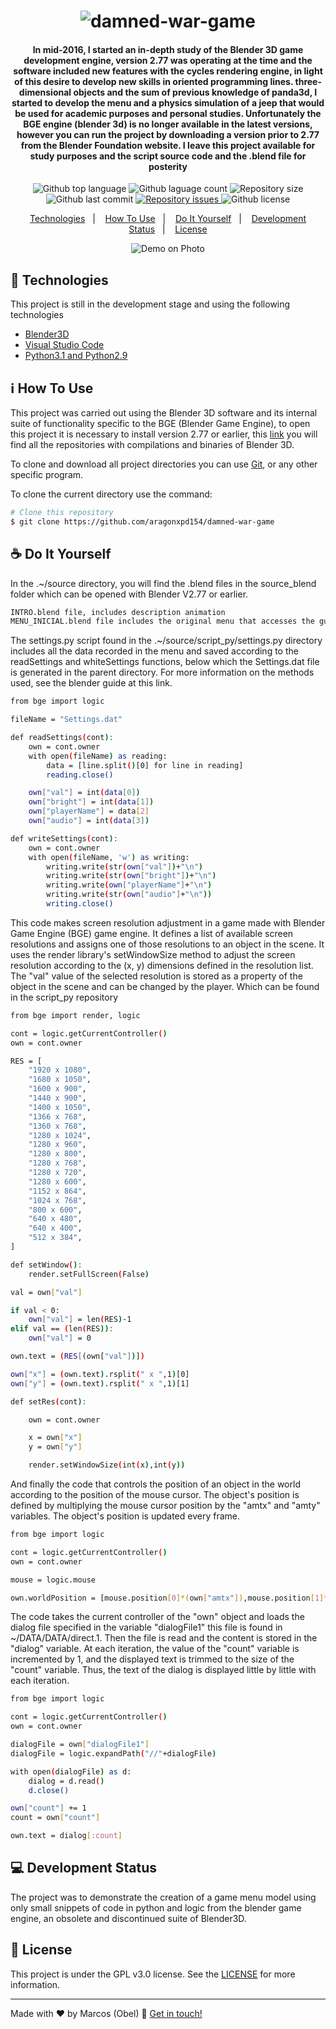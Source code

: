 <h1 align="center">
<img alt="damned-war-game" src="https://raw.githubusercontent.com/aragonxpd154/damned-war-game/main/icone/DAMNED%20WAR_free-file.png"/>
<br>
</h1>

<h4 align="center">

In mid-2016, I started an in-depth study of the Blender 3D game development engine, version 2.77 was operating at the time and the software included new features with the cycles rendering engine, in light of this desire to develop new skills in oriented programming lines. three-dimensional objects and the sum of previous knowledge of panda3d, I started to develop the menu and a physics simulation of a jeep that would be used for academic purposes and personal studies. Unfortunately the BGE engine (blender 3d) is no longer available in the latest versions, however you can run the project by downloading a version prior to 2.77 from the Blender Foundation website. I leave this project available for study purposes and the script source code and the .blend file for posterity

</h4>

<p align="center">
<img alt="Github top language" src="https://img.shields.io/github/languages/top/aragonxpd154/damned-war-game">
<img alt="Github laguage count" src="https://img.shields.io/github/languages/count/aragonxpd154/damned-war-game">
<img alt="Repository size" src="https://img.shields.io/github/repo-size/aragonxpd154/damned-war-game">
<img alt="Github last commit" src="https://img.shields.io/github/last-commit/aragonxpd154/damned-war-game">
<a href="https://github.com/aragonxpd154/damned-war-game/issues">
<img alt="Repository issues" src="https://img.shields.io/github/issues/aragonxpd154/damned-war-game"> 
</a>
<img alt="Github license" src="https://img.shields.io/github/license/aragonxpd154/damned-war-game">
</a>
</p>

<p align="center">
<a href="#rocket-technologies">Technologies</a>&nbsp;&nbsp;&nbsp;|&nbsp;&nbsp;&nbsp;
<a href="#information_source">How To Use</a>&nbsp;&nbsp;&nbsp;|&nbsp;&nbsp;&nbsp;
<a href="#do-it-yourself">Do It Yourself</a>&nbsp;&nbsp;&nbsp;|&nbsp;&nbsp;&nbsp;
<a href="#status">Development Status</a>&nbsp;&nbsp;&nbsp;|&nbsp;&nbsp;&nbsp;
<a href="#memo-license">License</a>
</p>

<p align="center">
<img alt="Demo on Photo" src="https://github.com/aragonxpd154/damned-war-game/blob/main/icone/apresentation.gif">
</p>

## :rocket: Technologies

This project is still in the development stage and using the following technologies

- [Blender3D](https://www.blender.org/)
- [Visual Studio Code](https://code.visualstudio.com/)
- [Python3.1 and Python2.9](https://www.python.org/)

## :information_source: How To Use

This project was carried out using the Blender 3D software and its internal suite of functionality specific to the BGE (Blender Game Engine), to open this project it is necessary to install version 2.77 or earlier, this [link](https://download.blender.org/release/) you will find all the repositories with compilations and binaries of Blender 3D.

To clone and download all project directories you can use [Git](https://git-scm.com), or any other specific program.

To clone the current directory use the command:

```bash
# Clone this repository
$ git clone https://github.com/aragonxpd154/damned-war-game
```

## ☕ Do It Yourself

In the .~/source directory, you will find the .blend files in the source_blend folder which can be opened with Blender V2.77 or earlier.

```bash
INTRO.blend file, includes description animation
MENU_INICIAL.blend file includes the original menu that accesses the guide.
```

The settings.py script found in the .~/source/script_py/settings.py directory includes all the data recorded in the menu and saved according to the readSettings and whiteSettings functions, below which the Settings.dat file is generated in the parent directory. For more information on the methods used, see the blender guide at this link.

```bash
from bge import logic

fileName = "Settings.dat"

def readSettings(cont):
    own = cont.owner
    with open(fileName) as reading:
        data = [line.split()[0] for line in reading]
        reading.close()

    own["val"] = int(data[0])
    own["bright"] = int(data[1])
    own["playerName"] = data[2]
    own["audio"] = int(data[3])

def writeSettings(cont):
    own = cont.owner
    with open(fileName, 'w') as writing:
        writing.write(str(own["val"])+"\n")
        writing.write(str(own["bright"])+"\n")
        writing.write(own["playerName"]+"\n")
        writing.write(str(own["audio"]+"\n"))
        writing.close()
```

This code makes screen resolution adjustment in a game made with Blender Game Engine (BGE) game engine. It defines a list of available screen resolutions and assigns one of those resolutions to an object in the scene. It uses the render library's setWindowSize method to adjust the screen resolution according to the (x, y) dimensions defined in the resolution list. The "val" value of the selected resolution is stored as a property of the object in the scene and can be changed by the player. Which can be found in the script_py repository

```bash
from bge import render, logic

cont = logic.getCurrentController()
own = cont.owner

RES = [
    "1920 x 1080",
    "1680 x 1050",
    "1600 x 900",
    "1440 x 900",
    "1400 x 1050",
    "1366 x 768",
    "1360 x 768",
    "1280 x 1024",
    "1280 x 960",
    "1280 x 800",
    "1280 x 768",
    "1280 x 720",
    "1280 x 600",
    "1152 x 864",
    "1024 x 768",
    "800 x 600",
    "640 x 480",
    "640 x 400",
    "512 x 384",
]

def setWindow():
    render.setFullScreen(False)

val = own["val"]

if val < 0:
    own["val"] = len(RES)-1
elif val == (len(RES)):
    own["val"] = 0

own.text = (RES[(own["val"])])

own["x"] = (own.text).rsplit(" x ",1)[0]
own["y"] = (own.text).rsplit(" x ",1)[1]

def setRes(cont):

    own = cont.owner

    x = own["x"]
    y = own["y"]

    render.setWindowSize(int(x),int(y))
```

And finally the code that controls the position of an object in the world according to the position of the mouse cursor. The object's position is defined by multiplying the mouse cursor position by the "amtx" and "amty" variables. The object's position is updated every frame.

```bash
from bge import logic

cont = logic.getCurrentController()
own = cont.owner

mouse = logic.mouse

own.worldPosition = [mouse.position[0]*(own["amtx"]),mouse.position[1]*(own["amty"]),own.worldPosition.z]
```

The code takes the current controller of the "own" object and loads the dialog file specified in the variable "dialogFile1" this file is found in ~/DATA/DATA/direct.1. Then the file is read and the content is stored in the "dialog" variable. At each iteration, the value of the "count" variable is incremented by 1, and the displayed text is trimmed to the size of the "count" variable. Thus, the text of the dialog is displayed little by little with each iteration.

```bash
from bge import logic

cont = logic.getCurrentController()
own = cont.owner

dialogFile = own["dialogFile1"]
dialogFile = logic.expandPath("//"+dialogFile)

with open(dialogFile) as d:
    dialog = d.read()
    d.close()

own["count"] += 1
count = own["count"]

own.text = dialog[:count]
```

## 💻 Development Status

The project was to demonstrate the creation of a game menu model using only small snippets of code in python and logic from the blender game engine, an obsolete and discontinued suite of Blender3D.

## :memo: License

This project is under the GPL v3.0 license. See the [LICENSE](https://github.com/aragonxpd154/damned-war-game/blob/main/LICENSE) for more information.

---

Made with ♥ by Marcos (Obel) :wave: [Get in touch!](https://www.linkedin.com/in/marcosobel)
